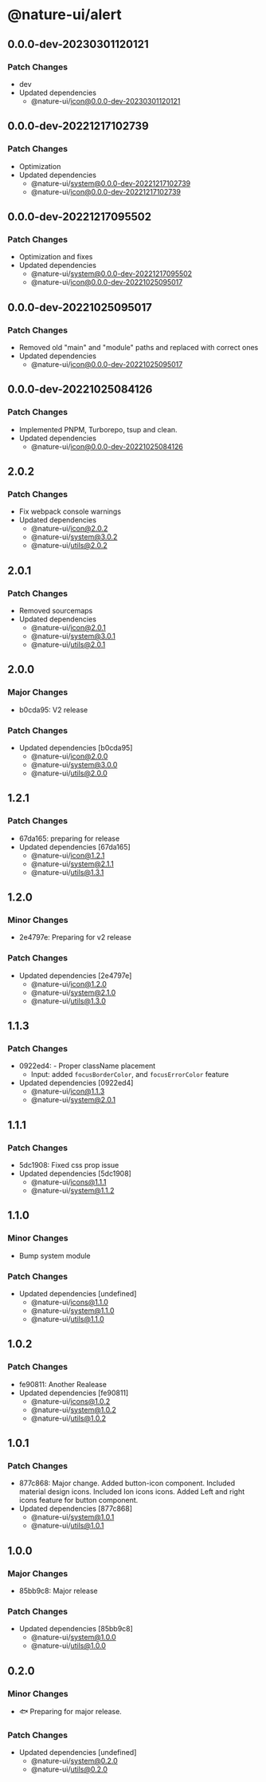 # @nature-ui/alert

## 0.0.0-dev-20230301120121

### Patch Changes

- dev
- Updated dependencies
  - @nature-ui/icon@0.0.0-dev-20230301120121

## 0.0.0-dev-20221217102739

### Patch Changes

- Optimization
- Updated dependencies
  - @nature-ui/system@0.0.0-dev-20221217102739
  - @nature-ui/icon@0.0.0-dev-20221217102739

## 0.0.0-dev-20221217095502

### Patch Changes

- Optimization and fixes
- Updated dependencies
  - @nature-ui/system@0.0.0-dev-20221217095502
  - @nature-ui/icon@0.0.0-dev-20221025095017

## 0.0.0-dev-20221025095017

### Patch Changes

- Removed old "main" and "module" paths and replaced with correct ones
- Updated dependencies
  - @nature-ui/icon@0.0.0-dev-20221025095017

## 0.0.0-dev-20221025084126

### Patch Changes

- Implemented PNPM, Turborepo, tsup and clean.
- Updated dependencies
  - @nature-ui/icon@0.0.0-dev-20221025084126

## 2.0.2

### Patch Changes

- Fix webpack console warnings
- Updated dependencies
  - @nature-ui/icon@2.0.2
  - @nature-ui/system@3.0.2
  - @nature-ui/utils@2.0.2

## 2.0.1

### Patch Changes

- Removed sourcemaps
- Updated dependencies
  - @nature-ui/icon@2.0.1
  - @nature-ui/system@3.0.1
  - @nature-ui/utils@2.0.1

## 2.0.0

### Major Changes

- b0cda95: V2 release

### Patch Changes

- Updated dependencies [b0cda95]
  - @nature-ui/icon@2.0.0
  - @nature-ui/system@3.0.0
  - @nature-ui/utils@2.0.0

## 1.2.1

### Patch Changes

- 67da165: preparing for release
- Updated dependencies [67da165]
  - @nature-ui/icon@1.2.1
  - @nature-ui/system@2.1.1
  - @nature-ui/utils@1.3.1

## 1.2.0

### Minor Changes

- 2e4797e: Preparing for v2 release

### Patch Changes

- Updated dependencies [2e4797e]
  - @nature-ui/icon@1.2.0
  - @nature-ui/system@2.1.0
  - @nature-ui/utils@1.3.0

## 1.1.3

### Patch Changes

- 0922ed4: - Proper className placement
  - Input: added `focusBorderColor`, and `focusErrorColor` feature
- Updated dependencies [0922ed4]
  - @nature-ui/icon@1.1.3
  - @nature-ui/system@2.0.1

## 1.1.1

### Patch Changes

- 5dc1908: Fixed css prop issue
- Updated dependencies [5dc1908]
  - @nature-ui/icons@1.1.1
  - @nature-ui/system@1.1.2

## 1.1.0

### Minor Changes

- Bump system module

### Patch Changes

- Updated dependencies [undefined]
  - @nature-ui/icons@1.1.0
  - @nature-ui/system@1.1.0
  - @nature-ui/utils@1.1.0

## 1.0.2

### Patch Changes

- fe90811: Another Realease
- Updated dependencies [fe90811]
  - @nature-ui/icons@1.0.2
  - @nature-ui/system@1.0.2
  - @nature-ui/utils@1.0.2

## 1.0.1

### Patch Changes

- 877c868: Major change. Added button-icon component. Included material design
  icons. Included Ion icons icons. Added Left and right icons feature for button
  component.
- Updated dependencies [877c868]
  - @nature-ui/system@1.0.1
  - @nature-ui/utils@1.0.1

## 1.0.0

### Major Changes

- 85bb9c8: Major release

### Patch Changes

- Updated dependencies [85bb9c8]
  - @nature-ui/system@1.0.0
  - @nature-ui/utils@1.0.0

## 0.2.0

### Minor Changes

- 🐟 Preparing for major release.

### Patch Changes

- Updated dependencies [undefined]
  - @nature-ui/system@0.2.0
  - @nature-ui/utils@0.2.0
